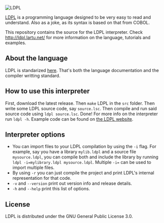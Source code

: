 ![LDPL](http://ldpl.lartu.net/ldpl-logo-new.png)

[LDPL](http://ldpl.lartu.net/) is a programming language designed to be very easy to read and understand.
Also as a joke, as its syntax is based on that from COBOL.

This repository contains the source for the LDPL interpreter.
Check http://ldpl.lartu.net/ for more information on the language, tutorials and examples.

## About the language

LDPL is standarized [here](http://ldpl.lartu.net/reference).
That's both the language documentation and the compiler writting standard.

## How to use this interpreter

First, download the latest release.
Then `make` LDPL in the `src` folder.
Then write some LDPL source code, say `source.lsc`.
Then compile and run said source code using `ldpl source.lsc`.
Done! For more info on the interpreter run `ldpl -h`.
Example code can be found on [the LDPL website](http://ldpl.lartu.net).

## Interpreter options

 * You can import files to your LDPL compilation by using the `-i` flag. For example, say you have a library `mylib.ldpl` and a source file `mysource.ldpl`, you can compile both and include the library by running `ldpl -i=mylibrary.ldpl mysource.ldpl`. Multiple `-i=` can be used to import multiple files.
 * By using `-r` you can just compile the project and print LDPL's internal representation for that code.
 * `-v` and `--version` print out version info and release details.
 * `-h` and `--help` print this list of options.

## License

LDPL is distributed under the GNU General Public License 3.0.
